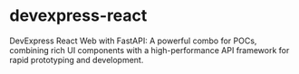 # devexpress-react
DevExpress React Web with FastAPI: A powerful combo for POCs, combining rich UI components with a high-performance API framework for rapid prototyping and development.
